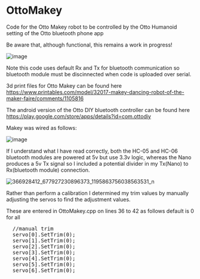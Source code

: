# OttoMakey
Code for the Otto Makey robot to be controlled by the Otto Humanoid setting of the Otto bluetooth phone app  

Be aware that, although functional, this remains a work in progress!  

![image](https://github.com/UEA-envsoft/OttoMakey/assets/64538329/34ca207f-491b-4e2d-9c59-1651081e79a3)

Note this code uses default Rx and Tx for bluetooth communication so bluetooth module must be discinnected when code is uploaded over serial.  

3d print files for Otto Makey can be found here  https://www.printables.com/model/32017-makey-dancing-robot-of-the-maker-faire/comments/1105816  

The android version of the Otto DIY bluetooth controller can be found here https://play.google.com/store/apps/details?id=com.ottodiy  

Makey was wired as follows:

![image](https://github.com/UEA-envsoft/OttoMakey/assets/64538329/5d756b10-fc5b-44d5-af75-68486af9888e)

If I understand what I have read correctly, both the HC-05 and HC-06 bluetooth modules are powered at 5v but use 3.3v logic, whereas the Nano produces a 5v Tx signal so I included a potential divider in my Tx(Nano) to Rx(bluetooth module) connection.  

![366928412_677927230896373_1195863756038563531_n](https://github.com/UEA-envsoft/OttoMakey/assets/64538329/07f3d5a7-3b26-4f1b-84a6-afea39c52499)

Rather than perform a calibration I determined my trim values by manually adjusting the servos to find the adjustment values.

These are entered in OttoMakey.cpp on lines  36 to 42 as follows default is 0 for all
<pre>
  //manual trim  
  servo[0].SetTrim(0);
  servo[1].SetTrim(0);
  servo[2].SetTrim(0);
  servo[3].SetTrim(0);
  servo[4].SetTrim(0);
  servo[5].SetTrim(0);
  servo[6].SetTrim(0);
</pre>
  
